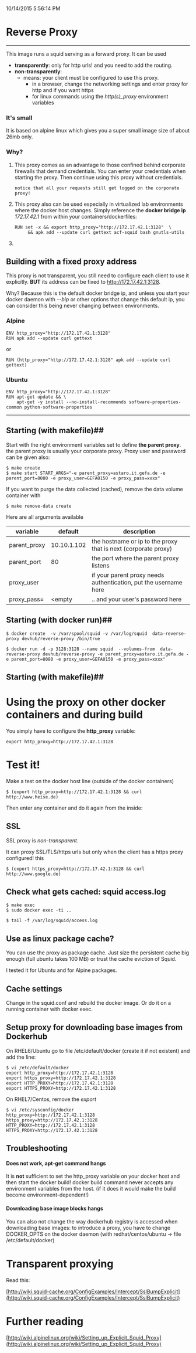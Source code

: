 10/14/2015 5:56:14 PM 

# Reverse Proxy #
--------------

This image runs a squid serving as a forward proxy. It can be used

-  **transparently**: only for http urls! and you need to add the routing.
-  **non-transparently**: 
	-  means: your client must be configured to use this proxy.
		-  in a browser, change the networking settings and enter proxy for http and if you want https
		-  for linux commands using the *http(s)_proxy* environment variables  
 
### It's small
It is based on alpine linux which gives you a super small image size of about 26mb only.

### Why?
 
1.  This proxy comes as an advantage to those confined behind corporate firewalls that demand credentials. You can enter your credentials when starting the proxy. Then continue using this proxy without credentials.

		notice that all your requests still get logged on the corporate proxy!
2.  This proxy also can be used especially in virtualized lab environments where the docker host changes. Simply reference the **docker bridge ip** *172.17.42.1* from within your containers/dockerfiles:

	  	RUN set -x && export http_proxy="http://172.17.42.1:3128"  \		 
 			 && apk add --update curl gettext acf-squid bash gnutls-utils
 
3.   

## Building with a fixed proxy address
This proxy is not transparent, you still need to configure each client to use it explicitly. **BUT** its address can be fixed to http://172.17.42.1:3128.

Why? Because this is the default docker bridge ip, and unless you start your docker daemon with *--bip* or other options that change this default ip, you can consider this being never changing between environments. 

### Alpine

	ENV http_proxy="http://172.17.42.1:3128"	
	RUN apk add --update curl gettext   

or
	
	RUN (http_proxy="http://172.17.42.1:3128" apk add --update curl gettext)

### Ubuntu

	ENV http_proxy="http://172.17.42.1:3128"	
	RUN apt-get update && \
		apt-get -y install --no-install-recommends software-properties-common python-software-properties



--------------

## Starting (with makefile)##
Start with the right environment variables set to define **the parent proxy**. the parent proxy is usually your corporate proxy. Proxy user and password can be given also:

    $ make create
    $ make start START_ARGS="-e parent_proxy=astaro.it.gefa.de -e parent_port=8080 -e proxy_user=GEFA0150 -e proxy_pass=xxxx"
    
If you want to purge the data collected (cached), remove the data volume container with

	$ make remove-data create

Here are all arguments available 

variable | default | description
---------|---------|----------
parent_proxy | 10.10.1.102|the hostname or ip to the proxy that is next (corporate proxy) 
parent_port  | 80 | the port where the parent proxy listens
proxy_user   | <empty> | if your parent proxy needs authentication, put the username here
proxy_pass=  | <empty | .. and your user's password here


## Starting (with docker run)##

	$ docker create  -v /var/spool/squid -v /var/log/squid  data-reverse-proxy devhub/reverse-proxy /bin/true 

    $ docker run -d -p 3128:3128 --name squid  --volumes-from  data-reverse-proxy devhub/reverse-proxy -e parent_proxy=astaro.it.gefa.de -e parent_port=8080 -e proxy_user=GEFA0150 -e proxy_pass=xxxx"


## Starting (with makefile)##

# Using the proxy on other docker containers and during build

You simply have to configure the **http_proxy** variable:

	export http_proxy=http://172.17.42.1:3128  

# Test it! #
Make a test on the docker host line (outside of the docker containers)

	$ (export http_proxy=http://172.17.42.1:3128 && curl http://www.heise.de)

Then enter any container and do it again from the inside:

## SSL ##
SSL proxy is *non-transparent*.

It can proxy SSL/TLS/https urls but only when the client has a https proxy configured! this 

	$ (export https_proxy=http://172.17.42.1:3128 && curl http://www.google.de)


## Check what gets cached: squid access.log ##

	$ make exec
	$ sudo docker exec -ti ..

	$ tail -f /var/log/squid/access.log

## Use as linux package cache?

You can use the proxy as package cache. Just size the persistent cache big enough (full ubuntu takes 100 MB) or trust the cache eviction of Squid.

I tested it for Ubuntu and for Alpine packages.

## Cache settings

Change in the squid.conf and rebuild the docker image.
Or do it on a running container with docker exec.

## Setup proxy for downloading base images from Dockerhub

On RHEL6/Ubuntu go to file /etc/default/docker (create it if not existent) and add the line:

	$ vi /etc/default/docker
	export http_proxy=http://172.17.42.1:3128
	export https_proxy=http://172.17.42.1:3128
    export HTTP_PROXY=http://172.17.42.1:3128
    export HTTPS_PROXY=http://172.17.42.1:3128 

On RHEL7/Centos, remove the *export*

	$ vi /etc/sysconfig/docker
	http_proxy=http://172.17.42.1:3128
	https_proxy=http://172.17.42.1:3128
    HTTP_PROXY=http://172.17.42.1:3128
    HTTPS_PROXY=http://172.17.42.1:3128 

## Troubleshooting

#### Does not work, apt-get command hangs
 
It is **not** sufficient to set the http_proxy variable on your docker host and then start the docker build! docker build command never accepts any environment variables from the host. (if it does it would make the build become environment-dependent!)

#### Downloading base image blocks hangs

You can also not change the way dockerhub registry is accessed when downloading base images: to introduce a proxy, you have to change DOCKER_OPTS on the docker daemon (with redhat/centos/ubuntu -> file /etc/default/docker)

# Transparent proxying #

Read this: 

[http://wiki.squid-cache.org/ConfigExamples/Intercept/SslBumpExplicit](http://wiki.squid-cache.org/ConfigExamples/Intercept/SslBumpExplicit)

# Further reading #
[http://wiki.alpinelinux.org/wiki/Setting_up_Explicit_Squid_Proxy](http://wiki.alpinelinux.org/wiki/Setting_up_Explicit_Squid_Proxy)
